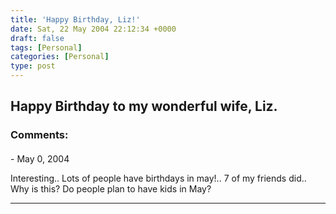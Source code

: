 ```yaml
---
title: 'Happy Birthday, Liz!'
date: Sat, 22 May 2004 22:12:34 +0000
draft: false
tags: [Personal]
categories: [Personal]
type: post
---
```


Happy Birthday to my wonderful wife, Liz.
---
### Comments:
#### 
[]( "") - <time datetime="2004-05-23 02:22:00">May 0, 2004</time>

Interesting.. Lots of people have birthdays in may!.. 7 of my friends did.. Why is this? Do people plan to have kids in May?
<hr />
